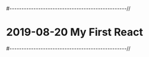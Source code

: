 #-------------------------------------------------//
# 2019-08-20 My First React 
#-------------------------------------------------//

